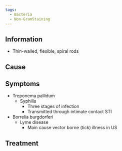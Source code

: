 ```yaml
---
tags:
  - Bacteria
  - Non-GramStaining
---
```

## Information 
- Thin-walled, flexible, spiral rods
## Cause

## Symptoms
- Treponema pallidum
	- Syphilis
		- Three stages of infection
		- Transmitted through intimate contact STI
- Borrelia burgdorferi
	- Lyme disease
		- Main cause vector borne (tick) illness in US

## Treatment 


